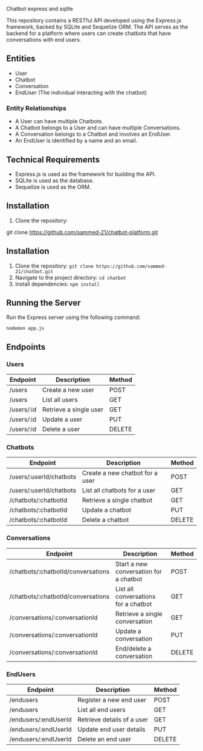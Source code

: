 Chatbot express and sqlite 

This repository contains a RESTful API developed using the Express.js framework, backed by SQLite and Sequelize ORM. The API serves as the backend for a platform where users can create chatbots that have conversations with end users.

## Entities

- User
- Chatbot
- Conversation
- EndUser (The individual interacting with the chatbot)

### Entity Relationships

- A User can have multiple Chatbots.
- A Chatbot belongs to a User and can have multiple Conversations.
- A Conversation belongs to a Chatbot and involves an EndUser.
- An EndUser is identified by a name and an email.

## Technical Requirements

- Express.js is used as the framework for building the API.
- SQLite is used as the database.
- Sequelize is used as the ORM.
 
 
## Installation

1. Clone the repository:
 
git clone https://github.com/sammed-21/chatbot-platform.git

## Installation

1. Clone the repository: `git clone https://github.com/sammed-21/chatbot.git`
2. Navigate to the project directory: `cd chatbot`
3. Install dependencies: `npm install`

## Running the Server

Run the Express server using the following command:

`nodemon app.js` 
 
## Endpoints

### Users

| Endpoint                | Description                  | Method |
|-------------------------|------------------------------|--------|
| /users                  | Create a new user            | POST   |
| /users                  | List all users               | GET    |
| /users/:id              | Retrieve a single user       | GET    |
| /users/:id              | Update a user                | PUT    |
| /users/:id              | Delete a user                | DELETE |

### Chatbots

| Endpoint                      | Description                        | Method |
|------------------------------|------------------------------------|--------|
| /users/:userId/chatbots      | Create a new chatbot for a user    | POST   |
| /users/:userId/chatbots      | List all chatbots for a user       | GET    |
| /chatbots/:chatbotId         | Retrieve a single chatbot          | GET    |
| /chatbots/:chatbotId         | Update a chatbot                   | PUT    |
| /chatbots/:chatbotId         | Delete a chatbot                   | DELETE |

### Conversations

| Endpoint                          | Description                          | Method |
|----------------------------------|--------------------------------------|--------|
| /chatbots/:chatbotId/conversations| Start a new conversation for a chatbot| POST   |
| /chatbots/:chatbotId/conversations| List all conversations for a chatbot  | GET    |
| /conversations/:conversationId   | Retrieve a single conversation       | GET    |
| /conversations/:conversationId   | Update a conversation                | PUT    |
| /conversations/:conversationId   | End/delete a conversation            | DELETE |

### EndUsers

| Endpoint                | Description                    | Method |
|-------------------------|--------------------------------|--------|
| /endusers               | Register a new end user        | POST   |
| /endusers               | List all end users             | GET    |
| /endusers/:endUserId    | Retrieve details of a user     | GET    |
| /endusers/:endUserId    | Update end user details        | PUT    |
| /endusers/:endUserId    | Delete an end user             | DELETE |


